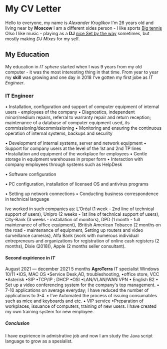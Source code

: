 # My CV Letter
Hello to everyone, my name is *Alexander Kruglikov* I'm 26 years old and living near by **Moscow**
I am a different sides person - I like sports [Big tennis](https://www.youtube.com/watch?v=ktUu52fKTb4)
Olso I like music - playing as a **DJ** [nice Set by the way](https://www.youtube.com/watch?v=P2x3-b6JEj8) sometimes, but mostly making *DJ Mixes* for my self.
## My Education
My education in *IT sphere* started when I was 9 years from my old computer - it was the most interesting thing in that time. From year to year my **skill** was growing and one day in 2018 I've gotten my first jobe as *IT Engineer*.
### IT Engineer
• Installation, configuration and support of computer equipment of internal users - employees of the company
• Diagnostics, independent minor/medium repairs, referral to warranty repair and return reception; maintenance of a database of computer equipment used, its commissioning/decommissioning
• Monitoring and ensuring the continuous operation of internal systems, backups and security

• Development of internal systems, server and network equipment
• Support for company users at the level of the 1st and 2nd TP lines
•Installation and equipment of the workplace for employees
• Gentle storage in equipment warehouses in proper form
• Interaction with company employees through systems such as HelpDesk

• Software configuration

• PC configuration, installation of licensed OS and antivirus programs

• Setting up network connections
• Conducting business correspondence in technical language

Ive worked in such companies as: L'Oréal (1 week - 2nd line of technical support of users), Unipro (2 weeks - 1st line of technical support of users), City-Bank (3 weeks - installation of monitors), DPD (1 month - full maintenance of office equipment), (British American Tobacco (2 months on the road - maintenance of equipment, Setting up routers and video surveillance cameras), Alfa Bank (work with numerous individual entrepreneurs and organizations for registration of online cash registers (2 months), Dixie (2018)), Apple (2 months seller consultant).
#### Second expirience in *IT*
August 2021 — december 2021
5 months
**AgroTerra**
IT specialist
Windows 10/11
•IOS, MAC OS
•Service Desk,AD, troubleshooting,
•office store, VCC
•Asterisk
•SIP
•TCP/IP ; DHCP
•OSI
•LAN/VLAN/WAN VPN
• English B2
• Set up a video conferencing system for the company's top management.
• 7-10 applications on average everyday; I have reduced the number of applications to 3-4.
• I’ve Automated the process of issuing consumables such as mice and keyboards and etc.
• VIP service
•Preparation of workplaces, issuance of computers, training of new users. I have created my own training system for new employee.
##### Conclusion 
I have expirience in admistrative job and now I am study the Java script language to grow as a spesialist.
